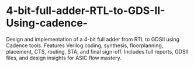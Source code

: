 # 4-bit-full-adder-RTL-to-GDS-II-Using-cadence-
Design and implementation of a 4-bit full adder from RTL to GDSII using Cadence tools. Features Verilog coding, synthesis, floorplanning, placement, CTS, routing, STA, and final sign-off. Includes full reports, GDSII files, and design insights for ASIC flow mastery.
